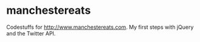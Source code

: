 manchestereats
==============

Codestuffs for http://www.manchestereats.com. My first steps with jQuery and the Twitter API.